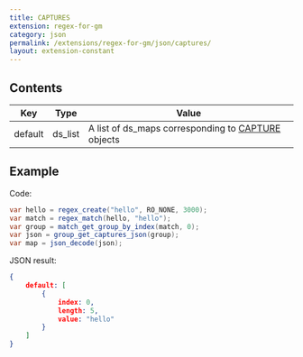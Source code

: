 ```yaml
---
title: CAPTURES
extension: regex-for-gm
category: json
permalink: /extensions/regex-for-gm/json/captures/
layout: extension-constant
---
```


## Contents ##

| Key | Type | Value |
| --- | --- | --- |
| default | ds_list | A list of ds_maps corresponding to [CAPTURE]({{site.baseurl}}/extensions/{{page.extension}}/json/group) objects |

## Example ##

Code:
```cs
var hello = regex_create("hello", RO_NONE, 3000);
var match = regex_match(hello, "hello");
var group = match_get_group_by_index(match, 0);
var json = group_get_captures_json(group);
var map = json_decode(json);
```

JSON result:
```json
{
    default: [
        {
            index: 0,
            length: 5,
            value: "hello"
        }
    ]
}
```